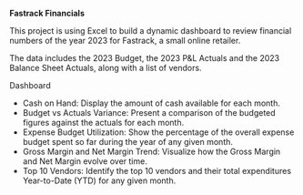 **Fastrack Financials**											

This project is using Excel to build a dynamic dashboard to review financial numbers of the year 2023 for Fastrack, a small online retailer.

The data includes the 2023 Budget, the 2023 P&L Actuals and the 2023 Balance Sheet Actuals, along with a list of vendors.

Dashboard
- Cash on Hand: Display the amount of cash available for each month.
- Budget vs Actuals Variance: Present a comparison of the budgeted figures against the actuals for each month.
- Expense Budget Utilization: Show the percentage of the overall expense budget spent so far during the year of any given month.
- Gross Margin and Net Margin Trend: Visualize how the Gross Margin and Net Margin evolve over time.
- Top 10 Vendors: Identify the top 10 vendors and their total expenditures Year-to-Date (YTD) for any given month.
